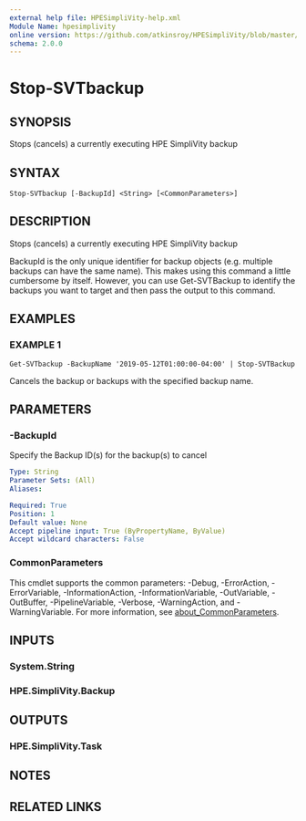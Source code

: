 ```yaml
---
external help file: HPESimpliVity-help.xml
Module Name: hpesimplivity
online version: https://github.com/atkinsroy/HPESimpliVity/blob/master/docs/Get-SVTdatastoreComputeNode.md
schema: 2.0.0
---
```


# Stop-SVTbackup

## SYNOPSIS
Stops (cancels) a currently executing HPE SimpliVity backup

## SYNTAX

```
Stop-SVTbackup [-BackupId] <String> [<CommonParameters>]
```

## DESCRIPTION
Stops (cancels) a currently executing HPE SimpliVity backup

BackupId is the only unique identifier for backup objects (e.g.
multiple backups can have the same name). 
This makes using this command a little cumbersome by itself.
However, you can use Get-SVTBackup to identify
the backups you want to target and then pass the output to this command.

## EXAMPLES

### EXAMPLE 1
```
Get-SVTbackup -BackupName '2019-05-12T01:00:00-04:00' | Stop-SVTBackup
```

Cancels the backup or backups with the specified backup name.

## PARAMETERS

### -BackupId
Specify the Backup ID(s) for the backup(s) to cancel

```yaml
Type: String
Parameter Sets: (All)
Aliases:

Required: True
Position: 1
Default value: None
Accept pipeline input: True (ByPropertyName, ByValue)
Accept wildcard characters: False
```

### CommonParameters
This cmdlet supports the common parameters: -Debug, -ErrorAction, -ErrorVariable, -InformationAction, -InformationVariable, -OutVariable, -OutBuffer, -PipelineVariable, -Verbose, -WarningAction, and -WarningVariable. For more information, see [about_CommonParameters](http://go.microsoft.com/fwlink/?LinkID=113216).

## INPUTS

### System.String
### HPE.SimpliVity.Backup
## OUTPUTS

### HPE.SimpliVity.Task
## NOTES

## RELATED LINKS
